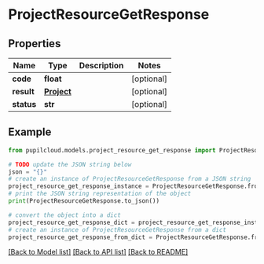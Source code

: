 # ProjectResourceGetResponse


## Properties

Name | Type | Description | Notes
------------ | ------------- | ------------- | -------------
**code** | **float** |  | [optional] 
**result** | [**Project**](Project.md) |  | [optional] 
**status** | **str** |  | [optional] 

## Example

```python
from pupilcloud.models.project_resource_get_response import ProjectResourceGetResponse

# TODO update the JSON string below
json = "{}"
# create an instance of ProjectResourceGetResponse from a JSON string
project_resource_get_response_instance = ProjectResourceGetResponse.from_json(json)
# print the JSON string representation of the object
print(ProjectResourceGetResponse.to_json())

# convert the object into a dict
project_resource_get_response_dict = project_resource_get_response_instance.to_dict()
# create an instance of ProjectResourceGetResponse from a dict
project_resource_get_response_from_dict = ProjectResourceGetResponse.from_dict(project_resource_get_response_dict)
```
[[Back to Model list]](../README.md#documentation-for-models) [[Back to API list]](../README.md#documentation-for-api-endpoints) [[Back to README]](../README.md)


